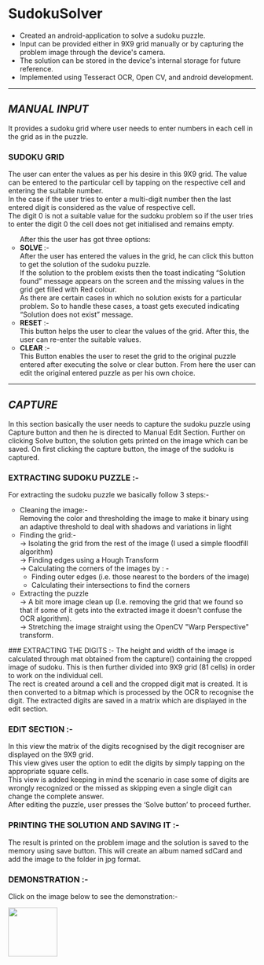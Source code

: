 # SudokuSolver
<ul>
<li>Created an android-application to solve a sudoku puzzle.</li>
<li>Input can be provided either in 9X9 grid manually or by capturing the problem image through the device's camera.</li>
<li>The solution can be stored in the device's internal storage for future reference.</li>
<li>Implemented using Tesseract OCR, Open CV, and android development.</li>
 </ul>
<hr>

## _MANUAL INPUT_
It provides a sudoku grid where user needs to enter numbers in each cell in the grid as in the puzzle. 
<br>
### SUDOKU GRID
The user can enter the values as per his desire in this 9X9 grid. The value can be entered to the particular cell by tapping on the respective cell and entering the suitable number. 
<br>In the case if the user tries to enter a multi-digit number then the last entered digit is considered as the value of respective cell.
<br>The digit 0 is not a suitable value for the sudoku problem so if the user tries to enter the digit 0 the cell does not get initialised and remains empty.
<br>
<ul type="circle">
After this the user has got three options:
<li><b>SOLVE </b> :-
  <br>After the user has entered the values in the grid, he can click this button to get the solution of the sudoku puzzle. 
<br>If the solution to the problem exists then the toast indicating “Solution found” message appears on the screen and the missing values in the grid get filled with Red colour. 
 <br>As there are certain cases in which no solution exists for a particular problem. So to handle these cases, a toast gets executed indicating “Solution does not exist” message. 
<li><b>RESET</b> :- <br>This button helps the user to clear the values of the grid. After this, the user can re-enter the suitable values. 							
<li><b>CLEAR</b> :- <br>This Button enables the user to reset the grid to the original puzzle entered after executing the solve or clear button. From here the user can edit the original entered puzzle as per his own choice.
  </ul>
 <hr>
 
 ## _CAPTURE_
 
In this section basically the user needs to capture the sudoku puzzle using Capture button and then he is directed to Manual Edit Section. Further on clicking Solve button, the solution gets printed on the image which can be saved. 
On first clicking the capture button, the image of the sudoku is captured.

### EXTRACTING SUDOKU PUZZLE :-
For extracting the sudoku puzzle we basically follow 3 steps:-
<ul type ="circle">
 <li>Cleaning the image:- <br>
Removing the color and thresholding the image to make it binary using an adaptive threshold to deal with shadows and variations in light

<li>Finding the grid:- <br>
-> Isolating the grid from the rest of the image (I used a simple floodfill algorithm)
<br>-> Finding edges using a Hough Transform 
<br>-> Calculating the corners of the images by : -
<ul> 
  <li>Finding outer edges (i.e. those nearest to the borders of the image)
  <li>Calculating their intersections to find the corners </ul>
<li>
  Extracting the puzzle 
<br>-> A bit more image clean up (I.e. removing the grid that we found so that if some of it gets into the extracted image it doesn't confuse the OCR algorithm).
<br>-> Stretching the image straight using the OpenCV "Warp Perspective" transform.
  </ul>
### EXTRACTING THE DIGITS :-
The height and width of the image is calculated through mat obtained from the capture() containing the cropped image of sudoku. This is then further divided into 9X9 grid (81 cells) in order to work on the individual cell. 
<br>The rect is created around a cell and the cropped digit mat is created. It is then converted to a bitmap which is processed by the OCR to recognise the digit.
The extracted digits are saved in a matrix which are displayed in the edit section.

### EDIT SECTION :-
In this view the matrix of the digits recognised by the digit recogniser are displayed on the 9X9 grid. 
<br>This view gives user the option to edit the digits by simply tapping on the appropriate square cells. 
<br>This view is added keeping in mind the scenario in case some of digits are wrongly recognized or the missed as skipping even a single digit can change the complete answer. 
<br>After editing the puzzle, user presses the ‘Solve button’ to proceed further.

### PRINTING THE SOLUTION AND SAVING IT :- 
The result is printed on the problem image and the solution is saved to the memory using save button. This will create an album named sdCard and add the image to the folder in jpg format. 

### DEMONSTRATION :- 
 Click on the image below to see the demonstration:-
 
 <a href ="https://drive.google.com/file/d/1BaBd8zU7Bbtrx1ecYOY15FeWdcRHxa4I/view?usp=sharing"> <img src="https://drive.google.com/file/d/1qQAUwDRsktR1wejsRlWG4mKsxd11DL0P/view?usp=sharing" width="100" height="100"> </a>



  


 
  
